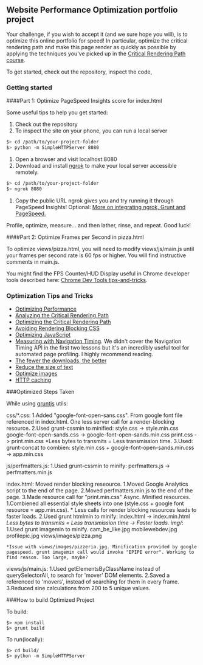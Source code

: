 ## Website Performance Optimization portfolio project

Your challenge, if you wish to accept it (and we sure hope you will), is to optimize this online portfolio for speed! In particular, optimize the critical rendering path and make this page render as quickly as possible by applying the techniques you've picked up in the [Critical Rendering Path course](https://www.udacity.com/course/ud884).

To get started, check out the repository, inspect the code,

### Getting started

####Part 1: Optimize PageSpeed Insights score for index.html

Some useful tips to help you get started:

1. Check out the repository
1. To inspect the site on your phone, you can run a local server

  ```bash
  $> cd /path/to/your-project-folder
  $> python -m SimpleHTTPServer 8080
  ```

1. Open a browser and visit localhost:8080
1. Download and install [ngrok](https://ngrok.com/) to make your local server accessible remotely.

  ``` bash
  $> cd /path/to/your-project-folder
  $> ngrok 8080
  ```

1. Copy the public URL ngrok gives you and try running it through PageSpeed Insights! Optional: [More on integrating ngrok, Grunt and PageSpeed.](http://www.jamescryer.com/2014/06/12/grunt-pagespeed-and-ngrok-locally-testing/)

Profile, optimize, measure... and then lather, rinse, and repeat. Good luck!

####Part 2: Optimize Frames per Second in pizza.html

To optimize views/pizza.html, you will need to modify views/js/main.js until your frames per second rate is 60 fps or higher. You will find instructive comments in main.js.

You might find the FPS Counter/HUD Display useful in Chrome developer tools described here: [Chrome Dev Tools tips-and-tricks](https://developer.chrome.com/devtools/docs/tips-and-tricks).

### Optimization Tips and Tricks
* [Optimizing Performance](https://developers.google.com/web/fundamentals/performance/ "web performance")
* [Analyzing the Critical Rendering Path](https://developers.google.com/web/fundamentals/performance/critical-rendering-path/analyzing-crp.html "analyzing crp")
* [Optimizing the Critical Rendering Path](https://developers.google.com/web/fundamentals/performance/critical-rendering-path/optimizing-critical-rendering-path.html "optimize the crp!")
* [Avoiding Rendering Blocking CSS](https://developers.google.com/web/fundamentals/performance/critical-rendering-path/render-blocking-css.html "render blocking css")
* [Optimizing JavaScript](https://developers.google.com/web/fundamentals/performance/critical-rendering-path/adding-interactivity-with-javascript.html "javascript")
* [Measuring with Navigation Timing](https://developers.google.com/web/fundamentals/performance/critical-rendering-path/measure-crp.html "nav timing api"). We didn't cover the Navigation Timing API in the first two lessons but it's an incredibly useful tool for automated page profiling. I highly recommend reading.
* <a href="https://developers.google.com/web/fundamentals/performance/optimizing-content-efficiency/eliminate-downloads.html">The fewer the downloads, the better</a>
* <a href="https://developers.google.com/web/fundamentals/performance/optimizing-content-efficiency/optimize-encoding-and-transfer.html">Reduce the size of text</a>
* <a href="https://developers.google.com/web/fundamentals/performance/optimizing-content-efficiency/image-optimization.html">Optimize images</a>
* <a href="https://developers.google.com/web/fundamentals/performance/optimizing-content-efficiency/http-caching.html">HTTP caching</a>

###Optimized Steps Taken

While using [gruntjs](http://gruntjs.com/) utils:

css/*.css:
  1.Added "google-font-open-sans.css". From google font file referenced in index.html. One less server call
    for a render-blocking resource.
  2.Used grunt-cssmin to minified:
    style.css -> style.min.css
    google-font-open-sands.css -> google-font-open-sands.min.css
    print.css -> print.min.css
      *Less bytes to transmits = Less transmission time.
  3.Used: grunt-concat to combien:
    style.min.css + google-font-open-sands.min.css -> app.min.css

js/perfmatters.js:
  1.Used grunt-cssmin to minify:
    perfmatters.js -> perfmatters.min.js

index.html:
  Moved render blocking reseource.
    1.Moved Google Analytics script to the end of the page.
    2.Moved perfmatters.min.js to the end of the page.
    3.Made resource call for "print.min.css" Async.
  Minified resources.
    1.Combiened all essential style sheets into one (style.css + google font resource =  app.min.css).
      * Less calls for render blocking resources leads to faster loads.
    2.Used grunt htmlmin to minify:
      index.html -> index.min.html
      *Less bytes to transmits = Less transmission time -> Faster loads.
img/*:
  1.Used grunt imagemin to minify.
    cam_be_like.jpg
    mobilewebdev.jpg
    profilepic.jpg
    views/images/pizza.png

    *Issue with views/images/pizzeria.jpg. Minification provided by google pagespeed. grunt imagemin call would invoke "EPIPE error". Working to find reason. Too large, maybe?

views/js/main.js:
  1.Used getElementsByClassName instead of querySelectorAll, to search for 'mover' DOM elements.
  2.Saved a referenced to 'movers', instead of searching for them in every frame.
  3.Reduced sine calculations from 200 to 5 unique values.

###How to build Optimized Project

To build:
 ```
 $> npm install
 $> grunt build

 ```
 To run(locally):
 ```
 $> cd build/
 $> python -m SimpleHTTPServer
 ```
